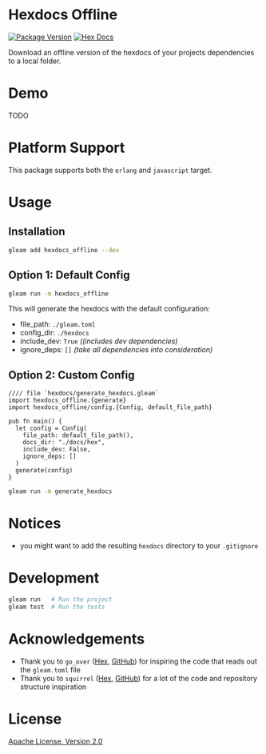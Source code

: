 # Hexdocs Offline

[![Package Version](https://img.shields.io/hexpm/v/squirrel)](https://hex.pm/packages/hexdocs_offline)
[![Hex Docs](https://img.shields.io/badge/hex-docs-ffaff3)](https://hexdocs.pm/hexdocs_offline/)

Download an offline version of the hexdocs of your projects dependencies to a local folder.

# Demo

TODO

# Platform Support

This package supports both the `erlang` and `javascript` target.

# Usage

## Installation
```sh
gleam add hexdocs_offline --dev
```

## Option 1: Default Config
```sh
gleam run -m hexdocs_offline
```

This will generate the hexdocs with the default configuration:
- file_path: `./gleam.toml`
- config_dir: `./hexdocs`
- include_dev: `True` *((includes dev dependencies)*
- ignore_deps: `[]` *(take all dependencies into consideration)*

## Option 2: Custom Config
```gleam
//// file `hexdocs/generate_hexdocs.gleam`
import hexdocs_offline.{generate}
import hexdocs_offline/config.{Config, default_file_path}

pub fn main() {
  let config = Config(
    file_path: default_file_path(),
    docs_dir: "./docs/hex",
    include_dev: False,
    ignore_deps: []
  )
  generate(config)
}
```

```sh
gleam run -m generate_hexdocs
```

# Notices
- you might want to add the resulting `hexdocs` directory to your `.gitignore`

# Development

```sh
gleam run   # Run the project
gleam test  # Run the tests
```

# Acknowledgements

- Thank you to `go_over` ([Hex](https://hex.pm/packages/go_over), [GitHub](https://github.com/bwireman/go-over)) for inspiring the code that reads out the `gleam.toml` file
- Thank you to `squirrel` ([Hex](https://hex.pm/packages/squirrel), [GitHub](https://github.com/giacomocavalieri/squirrel)) for a lot of the code and repository structure inspiration

# License
[Apache License, Version 2.0](./LICENSE)
